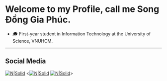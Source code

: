 # Welcome to my Profile, call me Song Đồng Gia Phúc.

- 🎓 First-year student in Information Technology at the University of Science, VNUHCM.

---
## Social Media

[![N|Solid](https://github.com/fusodoya/fusodoya/blob/main/icon/facebook.png)](https://www.facebook.com/songdonggiaphuc)
<[![N|Solid](https://github.com/fusodoya/fusodoya/blob/main/icon/facebook1.png)](https://www.facebook.com/songdonggiaphuc)
[![N|Solid](https://github.com/fusodoya/fusodoya/blob/main/icon/facebook2.png)](https://www.facebook.com/songdonggiaphuc)>
